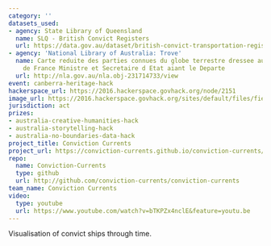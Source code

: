 ```yaml
---
category: ''
datasets_used:
- agency: State Library of Queensland
  name: SLQ - British Convict Registers
  url: https://data.gov.au/dataset/british-convict-transportation-registers/resource/6ab35f9a-e476-4d29-84de-2e18d1e704c7
- agency: 'National Library of Australia: Trove'
  name: Carte reduite des parties connues du globe terrestre dressee au Depost des Cartes Plans et Journaux de la Marine pour le Service des Vaisseaux Francais / par ordre de M. de Machault Garde des Sceaux
    de France Ministre et Secretaire d Etat aiant le Departe
  url: http://nla.gov.au/nla.obj-231714733/view
event: canberra-heritage-hack
hackerspace_url: https://2016.hackerspace.govhack.org/node/2151
image_url: https://2016.hackerspace.govhack.org/sites/default/files/field/image/firstfleet.jpg
jurisdiction: act
prizes:
- australia-creative-humanities-hack
- australia-storytelling-hack
- australia-no-boundaries-data-hack
project_title: Conviction Currents
project_url: https://conviction-currents.github.io/conviction-currents/
repo:
  name: Conviction-Currents
  type: github
  url: http://github.com/conviction-currents/conviction-currents
team_name: Conviction Currents
video:
  type: youtube
  url: https://www.youtube.com/watch?v=bTKPZx4nclE&feature=youtu.be
---
```


Visualisation of convict ships through time.